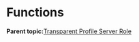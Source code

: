 # Functions

**Parent topic:**[Transparent Profile Server Role](GUID-34DDB903-505F-4FCD-BC2E-DECEC3B29884.md)

